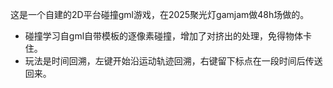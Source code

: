 这是一个自建的2D平台碰撞gml游戏，在2025聚光灯gamjam做48h场做的。
* 碰撞学习自gml自带模板的逐像素碰撞，增加了对挤出的处理，免得物体卡住。
* 玩法是时间回溯，左键开始沿运动轨迹回溯，右键留下标点在一段时间后传送回来。
